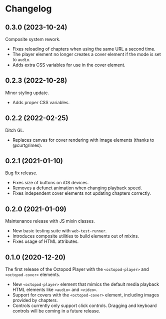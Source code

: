 # Changelog

## 0.3.0 (2023-10-24)

Composite system rework.

- Fixes reloading of chapters when using the same URL a second time.
- The player element no longer creates a cover element if the mode is set to `audio`.
- Adds extra CSS variables for use in the cover element.

## 0.2.3 (2022-10-28)

Minor styling update.

- Adds proper CSS variables.

## 0.2.2 (2022-02-25)

Ditch GL.

- Replaces canvas for cover rendering with image elements (thanks to @curtgrimes).

## 0.2.1 (2021-01-10)

Bug fix release.

- Fixes size of buttons on iOS devices.
- Removes a defunct animation when changing playback speed.
- Fixes independent cover elements not updating chapters correctly.

## 0.2.0 (2021-01-09)

Maintenance release with JS mixin classes.

- New basic testing suite with `web-test-runner`.
- Introduces composite utilities to build elements out of mixins.
- Fixes usage of HTML attributes.

## 0.1.0 (2020-12-20)

The first release of the Octopod Player with the `<octopod-player>` and `<octopod-cover>` elements.

- New `<octopod-player>` element that mimics the default media playback HTML elements like `<audio>` and `<video>`.
- Support for covers with the `<octopod-cover>` element, including images provided by chapters.
- Controls currently only support click controls. Dragging and keyboard controls will be coming in a future release.
